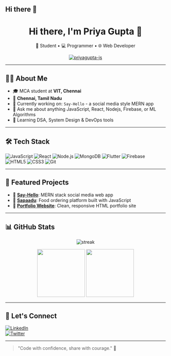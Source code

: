 ## Hi there 👋

<!--
**priyagupta-js/priyagupta-js** is a ✨ _special_ ✨ repository because its `README.md` (this file) appears on your GitHub profile.

Here are some ideas to get you started:

- 🔭 I’m currently working on ...
- 🌱 I’m currently learning ...
- 👯 I’m looking to collaborate on ...
- 🤔 I’m looking for help with ...
- 💬 Ask me about ...
- 📫 How to reach me: ...
- 😄 Pronouns: ...
- ⚡ Fun fact: ...
-->
<h1 align="center">Hi there, I'm Priya Gupta 👋</h1>

<p align="center">
  🌸 Student • 💻 Programmer • 🌐 Web Developer  
</p>

<p align="center">
  <a href="https://github.com/priyagupta-js"><img src="https://komarev.com/ghpvc/?username=priyagupta-js&label=Profile%20views&color=0e75b6&style=flat" alt="priyagupta-js" /></a>
</p>

---

## 👩‍💻 About Me

- 🎓 MCA student at **VIT, Chennai**
- 🏡 **Chennai, Tamil Nadu**
- 🚀 Currently working on: `Say-Hello` - a social media style MERN app
- 💬 Ask me about anything JavaScript, React, Nodejs, Firebase, or ML Algorithms 
- 🌱 Learning DSA, System Design & DevOps tools

---

## 🛠️ Tech Stack

![JavaScript](https://img.shields.io/badge/-JavaScript-black?style=flat-square&logo=javascript)
![React](https://img.shields.io/badge/-React-black?style=flat-square&logo=react)
![Node.js](https://img.shields.io/badge/-Node.js-black?style=flat-square&logo=node.js)
![MongoDB](https://img.shields.io/badge/-MongoDB-black?style=flat-square&logo=mongodb)
![Flutter](https://img.shields.io/badge/-Flutter-black?style=flat-square&logo=flutter)
![Firebase](https://img.shields.io/badge/-Firebase-black?style=flat-square&logo=firebase)
![HTML5](https://img.shields.io/badge/-HTML5-black?style=flat-square&logo=html5)
![CSS3](https://img.shields.io/badge/-CSS3-black?style=flat-square&logo=css3)
![Git](https://img.shields.io/badge/-Git-black?style=flat-square&logo=git)

---

## 📌 Featured Projects

- 🔹 [**Say-Hello**](https://github.com/priyagupta-js/Say-Hello): MERN stack social media web app
- 🔹 [**Sapaadu**](https://github.com/priyagupta-js/Sapaadu): Food ordering platform built with JavaScript
- 🔹 [**Portfolio Website**](https://github.com/priyagupta-js/Portfolio): Clean, responsive HTML portfolio site

---

## 📊 GitHub Stats

<p align="center">
  <img src="https://github-readme-streak-stats.herokuapp.com/?user=priyagupta-js&theme=radical" alt="streak"/>
</p>

<p align="center">
  <img src="https://github-readme-stats.vercel.app/api?username=priyagupta-js&show_icons=true&theme=radical" height="150px" />
  <img src="https://github-readme-stats.vercel.app/api/top-langs/?username=priyagupta-js&layout=compact&theme=radical" height="150px" />
</p>

---

## 🔗 Let's Connect

[![LinkedIn](https://img.shields.io/badge/-LinkedIn-0A66C2?style=flat-square&logo=linkedin&logoColor=white)](https://www.linkedin.com/in/priyagupta-js)  
[![Twitter](https://img.shields.io/badge/-Twitter-1DA1F2?style=flat-square&logo=twitter&logoColor=white)](https://twitter.com/Priya_Gupta019)

---

> "Code with confidence, share with courage." 💫
